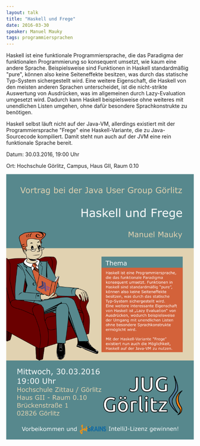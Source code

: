 ```yaml
---
layout: talk
title: "Haskell und Frege"
date: 2016-03-30
speaker: Manuel Mauky
tags: programmiersprachen
---
```


Haskell ist eine funktionale Programmiersprache, die das Paradigma der funktionalen Programmierung so konsequent umsetzt, 
wie kaum eine andere Sprache.
Beispielsweise sind Funktionen in Haskell standardmäßig "pure", können also keine Seiteneffekte besitzen, 
was durch das statische Typ-System sichergestellt wird. 
Eine weitere Eigenschaft, die Haskell von den meisten anderen Sprachen unterscheidet, 
ist die nicht-strikte Auswertung von Ausdrücken, was im allgemeinen durch Lazy-Evaluation umgesetzt wird. 
Dadurch kann Haskell beispielsweise ohne weiteres mit unendlichen Listen umgehen, ohne dafür besondere Sprachkonstrukte zu benötigen.

Haskell selbst läuft nicht auf der Java-VM, allerdings existiert mit der Programmiersprache "Frege" eine Haskell-Variante, 
die zu Java-Sourcecode kompiliert. Damit steht nun auch auf der JVM eine rein funktionale Sprache bereit. 

Datum: 30.03.2016, 19:00 Uhr

Ort: Hochschule Görlitz, Campus, Haus GII, Raum 0.10

![Plakat](https://raw.githubusercontent.com/juggr/grafiken/master/Plakate/Plakat_03_2016/Plakat03_2016v2.png)
